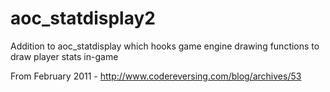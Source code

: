 # aoc_statdisplay2
Addition to aoc_statdisplay which hooks game engine drawing functions to draw player stats in-game

From February 2011 - http://www.codereversing.com/blog/archives/53
